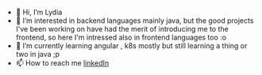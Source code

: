 - 👋 Hi, I’m Lydia
- 👀 I’m interested in backend languages mainly java, but the good projects I've been working on have had the merit of introducing me to the frontend, so here I'm intressed also in frontend languages too :o 
- 🌱 I’m currently learning angular , k8s mostly but still learning a thing or two in java ;p 
- 📫 How to reach me [linkedIn](https://www.linkedin.com/in/lydia-khelil/)

<!---
lylykh/lylykh is a ✨ special ✨ repository because its `README.md` (this file) appears on your GitHub profile.
You can click the Preview link to take a look at your changes.
--->
